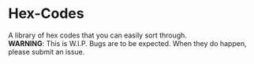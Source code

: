 # Hex-Codes

A library of hex codes that you can easily sort through.
<br>
**WARNING**: This is W.I.P. Bugs are to be expected. When they do happen, please submit an issue.
